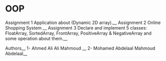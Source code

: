 # OOP
Assignment 1 Application about (Dynamic 2D array).__
Assignment 2 Online Shopping System __
Assignment 3 Declare and implement 5 classes: FloatArray, SortedArray, FrontArray, PositiveArray & NegativeArray and some operation about them.__

Authors__
1- Ahmed Ali Ali Mahmoud __
2- Mohamed Abdelaal Mahmoud Abdelaal__

